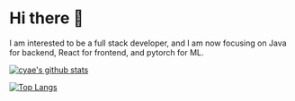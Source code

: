 # Hi there 👋

I am interested to be a full stack developer, and I am now focusing on Java for backend, React for frontend, and pytorch for ML.

[![cyae's github stats](https://github-readme-stats-cyae.vercel.app/api?username=cyae&show_icons=true&theme=transparent&count_private=true&include_all_commits=true&card_width=350&exclude_repo=github-readme-stats)](https://github.com/cyae)

[![Top Langs](https://github-readme-stats-cyae.vercel.app/api/top-langs/?username=cyae&layout=compact&theme=transparent&langs_count=10&card_width=400&exclude_repo=github-readme-stats&hide=Java,Go,javascript)](https://github.com/cyae)

